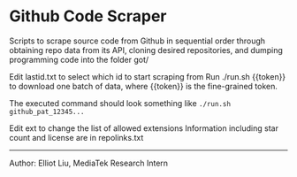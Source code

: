 # Github Code Scraper

Scripts to scrape source code from Github in sequential order through obtaining repo data from its API, cloning desired repositories, and dumping programming code into the folder got/

Edit lastid.txt to select which id to start scraping from
Run ./run.sh {{token}} to download one batch of data, where {{token}} is the fine-grained token.

The executed command should look something like 
```./run.sh github_pat_12345...```


Edit ext to change the list of allowed extensions
Information including star count and license are in repolinks.txt

---

Author: Elliot Liu, MediaTek Research Intern
